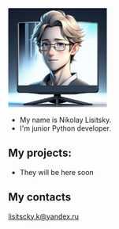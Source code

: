 <img src="images/image.png" alt="drawing" width="200"/>

- My name is Nikolay Lisitsky.
- I'm junior Python developer. 

## My projects:

- They will be here soon

## My contacts
lisitscky.k@yandex.ru